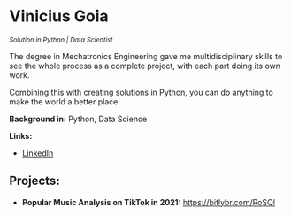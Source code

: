 # Vinicius Goia
<sub>*Solution in Python | Data Scientist*</sub>

The degree in Mechatronics Engineering gave me multidisciplinary skills to see the whole process as a complete project, with each part doing its own work.

Combining this with creating solutions in Python, you can do anything to make the world a better place.


**Background in:** Python, Data Science

**Links:**
* [LinkedIn](https://br.linkedin.com/in/vinicius-goia-75a403234)



## Projects:

* **Popular Music Analysis on TikTok in 2021:** https://bitlybr.com/RoSQl
